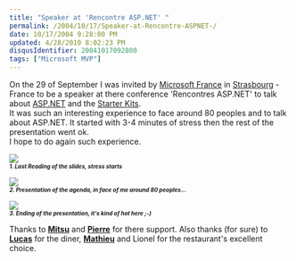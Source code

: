 ```yaml
---
title: "Speaker at 'Rencontre ASP.NET' "
permalink: /2004/10/17/Speaker-at-Rencontre-ASPNET-/
date: 10/17/2004 9:28:00 PM
updated: 4/28/2010 8:02:23 PM
disqusIdentifier: 20041017092800
tags: ["Microsoft MVP"]
---
```

On the 29 of September I was invited by [Microsoft France](http://www.microsoft.com/france/) in [Strasbourg](http://www.strasbourg.fr/StrasbourgFr/GB) - France to be a speaker at there conference 'Rencontres ASP.NET' to talk about [ASP.NET](http://www.microsoft.com/france/asp.net/default.mspx) and the [Starter Kits](http://www.asp.net/Default.aspx?tabindex=8&tabid=47).<br>It was such an interesting experience to face around 80 peoples and to talk about ASP.NET. It started with 3-4 minutes of stress then the rest of the presentation went ok.<br>I hope to do again such experience.

![](http://perso.wanadoo.fr/laurent.kempe/images/2004.09.28%20001.jpg)<br><font size="1"><em><strong>1. Last Reading of the slides, stress starts</strong></em></font>
<!-- more -->

![](http://perso.wanadoo.fr/laurent.kempe/images/2004.09.28%20004.jpg)<br><font size="1"><em><strong>2. Presentation of the agenda, in face of me around 80 peoples...</strong></em></font>

![](http://perso.wanadoo.fr/laurent.kempe/images/2004.09.28%20005.jpg)<br><em><strong><font size="1">3. Ending of the presentation, it's kind of hot here ;-)</font></strong></em>

Thanks to [<strong>Mitsu</strong>](http://www.techheadbrothers.com/DesktopDefault.aspx?tabindex=5&tabid=19&id=10) and [<strong>Pierre</strong>](http://www.techheadbrothers.com/DesktopDefault.aspx?tabindex=5&tabid=19&id=7) for there support. Also thanks (for sure) to [<strong>Lucas</strong>](http://blogs.developpeur.org/malabar/) for the diner, <strong>[Mathieu](http://www.techheadbrothers.com/DesktopDefault.aspx?tabindex=5&tabid=19&id=3)</strong> and Lionel for the restaurant's excellent choice.
